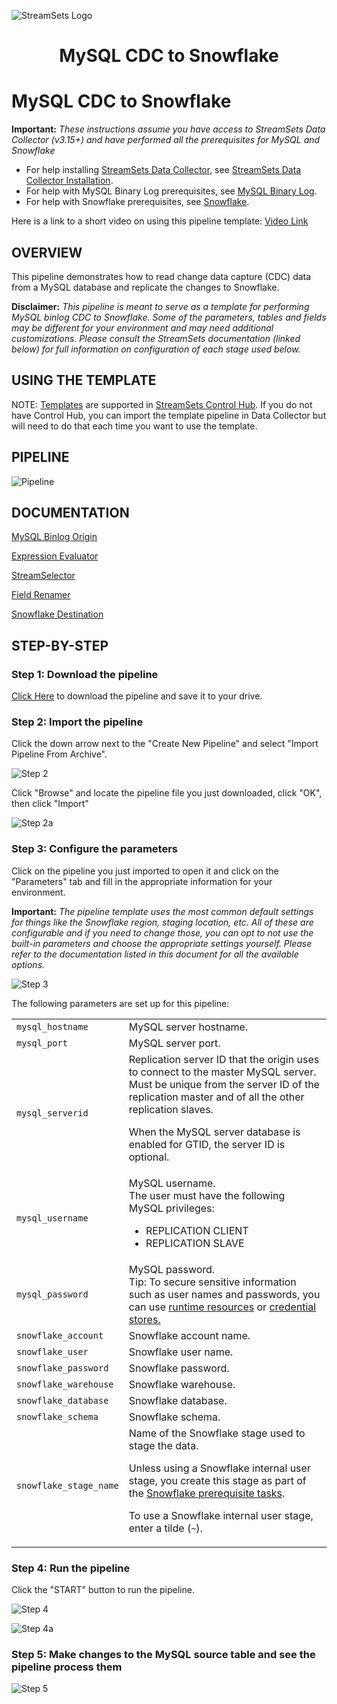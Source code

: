 ![StreamSets Logo](images/Full%20Color%20Transparent.png)

<h1><p align="center">MySQL CDC to Snowflake</p></h1>

# MySQL CDC to Snowflake

**Important:** *These instructions assume you have access to StreamSets Data Collector (v3.15+) and have performed all the prerequisites for MySQL and Snowflake*

- For help installing [StreamSets Data Collector](https://streamsets.com/products/dataops-platform/data-collector/), see [StreamSets Data Collector Installation](https://streamsets.com/documentation/datacollector/latest/help/datacollector/UserGuide/Installation/Install_title.html).
- For help with MySQL Binary Log prerequisites, see [MySQL Binary Log](https://streamsets.com/documentation/datacollector/latest/help/datacollector/UserGuide/Origins/MySQLBinaryLog.html).
- For help with Snowflake prerequisites, see [Snowflake](https://streamsets.com/documentation/datacollector/latest/help/datacollector/UserGuide/Destinations/Snowflake.html).

Here is a link to a short video on using this pipeline template: [Video Link](https://www.youtube.com/channel/UC_4K-__dngOCEmoZs7PVZAg)

## OVERVIEW

This pipeline demonstrates how to read change data capture (CDC) data from a MySQL database and replicate the changes to Snowflake.

**Disclaimer:** *This pipeline is meant to serve as a template for performing MySQL binlog CDC to Snowflake.  Some of the parameters, tables and fields may be different for your environment and may need additional customizations.  Please consult the StreamSets documentation (linked below) for full information on configuration of each stage used below.*

## USING THE TEMPLATE

NOTE: [Templates](https://streamsets.com/documentation/controlhub/latest/onpremhelp/controlhub/UserGuide/Pipelines/PipelineTemplates.html) are supported in [StreamSets Control Hub](https://streamsets.com/products/dataops-platform/control-hub/). If you do not have Control Hub, you can import the template pipeline in Data Collector but will need to do that each time you want to use the template.

## PIPELINE

![Pipeline](images/pipeline.png "MySQL CDC to Snowflake")

## DOCUMENTATION

[MySQL Binlog Origin](https://streamsets.com/documentation/datacollector/latest/help/datacollector/UserGuide/Origins/MySQLBinaryLog.html)

[Expression Evaluator](https://streamsets.com/documentation/datacollector/latest/help/datacollector/UserGuide/Processors/Expression.html)

[StreamSelector](https://streamsets.com/documentation/datacollector/latest/help/datacollector/UserGuide/Processors/StreamSelector.html)

[Field Renamer](https://streamsets.com/documentation/datacollector/latest/help/datacollector/UserGuide/Processors/FieldRenamer.html)

[Snowflake Destination](https://streamsets.com/documentation/datacollector/latest/help/datacollector/UserGuide/Destinations/Snowflake.html)

## STEP-BY-STEP

### Step 1: Download the pipeline

[Click Here](./MySQL_CDC_to_Snowflake.zip?raw=true) to download the pipeline and save it to your drive.

### Step 2: Import the pipeline

Click the down arrow next to the "Create New Pipeline" and select "Import Pipeline From Archive".

![Step 2](images/MySQLtoSnowflake_step2.png "Import the Pipeline")

Click "Browse" and locate the pipeline file you just downloaded, click "OK", then click "Import"

![Step 2a](images/MySQLtoSnowflake_step2a.png "Import the Pipeline")

### Step 3: Configure the parameters

Click on the pipeline you just imported to open it and click on the "Parameters" tab and fill in the appropriate information for your environment.

**Important:** *The pipeline template uses the most common default settings for things like the Snowflake region, staging location, etc. All of these are configurable and if you need to change those, you can opt to not use the built-in parameters and choose the appropriate settings yourself. Please refer to the documentation listed in this document for all the available options.*

![Step 3](images/MySQLtoSnowflake_step3.png "Configure the parameters")

The following parameters are set up for this pipeline:

<table>
  <tr>
   <td><code>mysql_hostname</code>
   </td>
   <td class="entry cellrowborder" headers="d436212e756 ">MySQL server hostname.</td>
  </tr>
  <tr>
   <td><code>mysql_port</code>
   </td>
   <td class="entry cellrowborder" headers="d436212e756 ">MySQL server port. </td>
  </tr>
  <tr>
   <td><code>mysql_serverid</code>
   </td>
   <td class="entry cellrowborder" headers="d436212e756 ">Replication server ID that the origin uses to connect to
                                        the master MySQL server. Must be unique from the server ID
                                        of the replication master and of all the other replication
                                            slaves.<p class="p">When the MySQL server database is enabled for
                                            GTID, the server ID is optional. </p>
</td>
  </tr>
  <tr>
   <td><code>mysql_username</code>
   </td>
   <td class="entry cellrowborder" headers="d436212e853 ">MySQL username. <div class="p">The user must have the following MySQL
                                                privileges:<ul>
                                                <li>REPLICATION CLIENT</li>
                                                <li>REPLICATION SLAVE</li>
                                            </ul>
</div>
</td>
  </tr>
  <tr>
   <td><code>mysql_password</code>
   </td>
   <td class="entry cellrowborder" headers="d436212e853 ">MySQL password.<div class="note tip"><span class="tiptitle">Tip:</span> <span class="ph" id="task_qbt_kyh_xx__d15e6239">To secure sensitive information such as user names and passwords, you can use <a class="xref" href="https://streamsets.com/documentation/datacollector/latest/help/index.html?contextID=concept_bs4_5nm_2s" title="Similar to runtime properties, runtime resources are values that you define in a file local to the Data Collector and call from within a pipeline. But with runtime resources, you can restrict the permissions for the files to secure information.">runtime resources</a> or <span class="ph"><a class="xref" href="https://streamsets.com/documentation/datacollector/latest/help/index.html?contextID=concept_bt1_bpj_r1b">credential stores.</a></span></span></div>
</td>
  </tr>
  <tr>
   <td><code>snowflake_account</code>
   </td>
   <td class="entry cellrowborder" headers="d198512e2230 ">Snowflake account name.</td>
  </tr>
  <tr>
   <td><code>snowflake_user</code>
   </td>
   <td class="entry cellrowborder" headers="d198512e2230 ">Snowflake user name.</td>
  </tr>
  <tr>
   <td><code>snowflake_password</code>
   </td>
   <td class="entry cellrowborder" headers="d198512e2230 ">Snowflake password.</td>
  </tr>
  <tr>
   <td><code>snowflake_warehouse</code>
   </td>
   <td class="entry cellrowborder" headers="d198512e2372 ">Snowflake warehouse.</td>
  </tr>
  <tr>
   <td><code>snowflake_database</code>
   </td>
   <td class="entry cellrowborder" headers="d198512e2372 ">Snowflake database.</td>
  </tr>
  <tr>
   <td><code>snowflake_schema</code>
   </td>
   <td class="entry cellrowborder" headers="d198512e2372 ">Snowflake schema.</td>
  </tr>
  <tr>
   <td><code>snowflake_stage_name</code>
   </td>
   <td class="entry cellrowborder" headers="d198512e2713 ">Name of the Snowflake stage used to stage the data.
                                            <p class="p">Unless using a Snowflake internal user stage, you
                                            create this stage as part of the <a class="xref" href="https://streamsets.com/documentation/datacollector/latest/help/index.html?contextID=concept_ysy_fcj_ggb">Snowflake prerequisite tasks</a>.</p>
<p class="p">To use a
                                            Snowflake internal user stage, enter a tilde
                                                (<code class="ph codeph">~</code>).</p>
</td>
  </tr>
</table>

### Step 4: Run the pipeline

Click the "START" button to run the pipeline.

![Step 4](images/MySQLtoSnowflake_step4.png "Run the pipeline")

![Step 4a](images/MySQLtoSnowflake_step4a.png "Run the pipeline")

### Step 5: Make changes to the MySQL source table and see the pipeline process them

![Step 5](images/MySQLtoSnowflake_step5.png "View the results")
